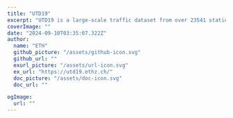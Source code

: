 ```yaml
---
title: "UTD19"
excerpt: "UTD19 is a large-scale traffic dataset from over 23541 stationary detectors on urban roads in 40 cities worldwide making it the largest multi-city traffic dataset publically available. The Institute for Transport Planning and Systems ETH Zurich collected the data in a research campaign from 2017-2019. The data mainly consists of measurements from loop detectors, which record vehicle flow and occupancy (or speed) in relatively small aggregation interval, typically 3-5min. The location of all detectors and the associated roads have been geo-coded in WGS84 coordinates making map matching as easy as possible. Its use is open to researchers from all over the world."
coverImage: ""
date: "2024-09-10T03:35:07.322Z"
author:
  name: "ETH"
  github_picture: "/assets/github-icon.svg"
  github_url: ""
  exurl_picture: "/assets/url-icon.svg"
  ex_url: "https://utd19.ethz.ch/"
  doc_picture: "/assets/doc-icon.svg"
  doc_url: ""

ogImage:
  url: ""
---
```

